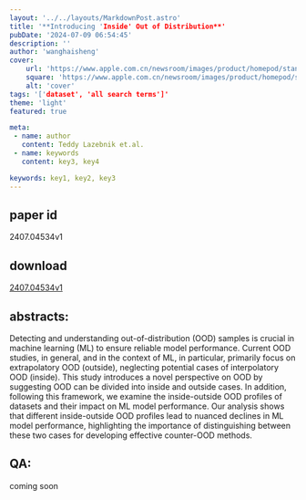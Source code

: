 ```yaml
---
layout: '../../layouts/MarkdownPost.astro'
title: '**Introducing 'Inside' Out of Distribution**'
pubDate: '2024-07-09 06:54:45'
description: ''
author: 'wanghaisheng'
cover:
    url: 'https://www.apple.com.cn/newsroom/images/product/homepod/standard/Apple-HomePod-hero-230118_big.jpg.large_2x.jpg'
    square: 'https://www.apple.com.cn/newsroom/images/product/homepod/standard/Apple-HomePod-hero-230118_big.jpg.large_2x.jpg'
    alt: 'cover'
tags: '['dataset', 'all search terms']' 
theme: 'light'
featured: true

meta:
 - name: author
   content: Teddy Lazebnik et.al.
 - name: keywords
   content: key3, key4

keywords: key1, key2, key3
---
```


## paper id
2407.04534v1
## download
[2407.04534v1](http://arxiv.org/abs/2407.04534v1)
## abstracts:
Detecting and understanding out-of-distribution (OOD) samples is crucial in machine learning (ML) to ensure reliable model performance. Current OOD studies, in general, and in the context of ML, in particular, primarily focus on extrapolatory OOD (outside), neglecting potential cases of interpolatory OOD (inside). This study introduces a novel perspective on OOD by suggesting OOD can be divided into inside and outside cases. In addition, following this framework, we examine the inside-outside OOD profiles of datasets and their impact on ML model performance. Our analysis shows that different inside-outside OOD profiles lead to nuanced declines in ML model performance, highlighting the importance of distinguishing between these two cases for developing effective counter-OOD methods.
## QA:
coming soon
